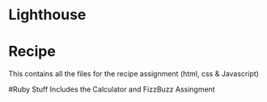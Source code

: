 # Lighthouse
# Recipe
This contains all the files for the recipe assignment (html, css & Javascript)

#Ruby Stuff
Includes the Calculator and FizzBuzz Assingment
